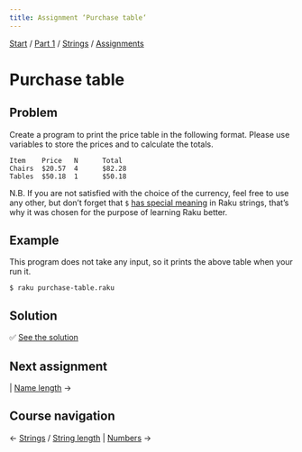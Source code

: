 ```yaml
---
title: Assignment ‘Purchase table‘
---
```


[Start](/raku-course) / [Part 1](/raku-course/part1) / [Strings](../..) / [Assignments](..)

# Purchase table

## Problem

Create a program to print the price table in the following format. Please use variables to store the prices and to calculate the totals.

    Item    Price   N      Total
    Chairs  $20.57  4      $82.28
    Tables  $50.18  1      $50.18

N.B. If you are not satisfied with the choice of the currency, feel free to use any other, but don’t forget that `$` [has special meaning](/raku-course/strings/escaping-special-characters) in Raku strings, that’s why it was chosen for the purpose of learning Raku better.

## Example

This program does not take any input, so it prints the above table when your run it.

    $ raku purchase-table.raku

## Solution

✅ [See the solution](solution)

## Next assignment

| [Name length](../name-length) →

## Course navigation

← [Strings](../..) / [String length](../../string-length) | [Numbers](../../../numbers) →
